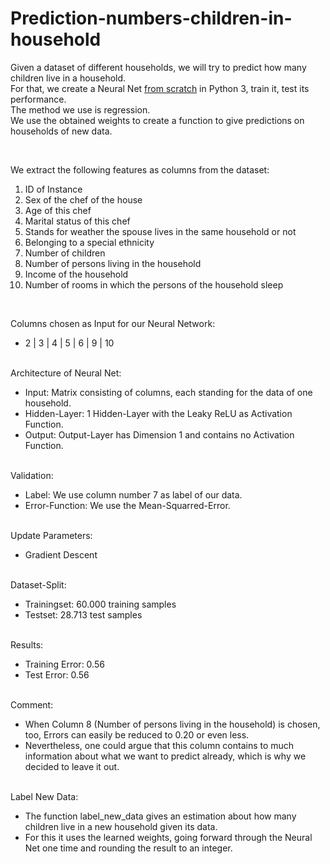 # Prediction-numbers-children-in-household
<p>Given a dataset of different households, we will try to predict how many children live in a household.<br>
For that, we create a Neural Net <ins>from scratch</ins> in Python 3, train it, test its performance.<br>
The method we use is regression.<br>
We use the obtained weights to create a function to give predictions on households of new data.</p><br>


<p>We extract the following features as columns from the dataset:

1. ID of Instance
2. Sex of the chef of the house
3. Age of this chef
4. Marital status of this chef
5. Stands for weather the spouse lives in the same household or not
6. Belonging to a special ethnicity
7. Number of children
8. Number of persons living in the household
9. Income of the household
10. Number of rooms in which the persons of the household sleep</p><br>


Columns chosen as Input for our Neural Network:<br>
* 2 | 3 | 4 | 5 | 6 | 9 | 10<br><br>


Architecture of Neural Net:<br>
* Input: Matrix consisting of columns, each standing for the data of one household.<br>
* Hidden-Layer: 1 Hidden-Layer with the Leaky ReLU as Activation Function.<br>
* Output: Output-Layer has Dimension 1 and contains no Activation Function.<br><br>


Validation:<br>
* Label: We use column number 7 as label of our data.<br>
* Error-Function: We use the Mean-Squarred-Error.<br><br>


Update Parameters:<br>
* Gradient Descent<br><br>


Dataset-Split:<br>
* Trainingset: 60.000 training samples<br>
* Testset: 28.713 test samples<br><br>


Results:<br>
* Training Error: 0.56<br>
* Test Error: 0.56<br><br>


Comment:<br>
* When Column 8 (Number of persons living in the household) is chosen, too, Errors can easily be reduced to 0.20 or even less.<br>
* Nevertheless, one could argue that this column contains to much information about what we want to predict already, which is why we decided to leave it out.<br><br>


Label New Data:<br>
* The function label_new_data gives an estimation about how many children live in a new household given its data.<br>
* For this it uses the learned weights, going forward through the Neural Net one time and rounding the result to an integer.
